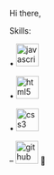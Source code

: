 Hi there,

Skills:
<p> • <img src='https://cdn.jsdelivr.net/npm/simple-icons@3.0.1/icons/javascript.svg' alt='javascript' height='40'>
<p> • <img src='https://cdn.jsdelivr.net/npm/simple-icons@3.0.1/icons/html5.svg' alt='html5' height='40'>
<p> • <img src='https://cdn.jsdelivr.net/npm/simple-icons@3.0.1/icons/css3.svg' alt='css3' height='40'>

– [<img src='https://cdn.jsdelivr.net/npm/simple-icons@3.0.1/icons/github.svg' alt='github' height='40'>](https://github.com/22ln) 🔭 
